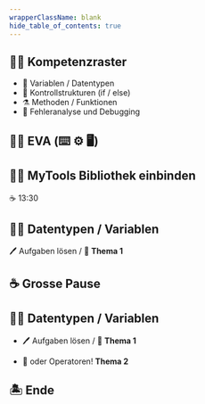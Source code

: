 ```yaml
---
wrapperClassName: blank
hide_table_of_contents: true
---
```


<Timeline title="Woche 2">
<Event time="12:45">

## :teacher: Kompetenzraster

- :scroll: Variablen / Datentypen 
- :twisted_rightwards_arrows: Kontrollstrukturen (if / else) 
- :alembic: Methoden / Funktionen 
- :bug: Fehleranalyse und Debugging

</Event>

<Event time="12:55">

## :teacher: EVA (:keyboard: :gear: :desktop_computer:)


</Event>
<Event time="13:00">

## :teacher: MyTools Bibliothek einbinden
:coffee: 13:30

</Event>
<Event time="13:35">

## :student: Datentypen / Variablen

:pen: Aufgaben lösen / :checkered_flag: **Thema 1**

</Event>
<Event time="14:20">

## :coffee: Grosse Pause

</Event>
<Event time="14:40">

## :student: Datentypen / Variablen

- :pen: Aufgaben lösen / :checkered_flag: **Thema 1**

- :superhero: oder Operatoren! **Thema 2**

</Event>
<Event time="16:15">

## 🏝️ Ende

</Event>
</Timeline>
